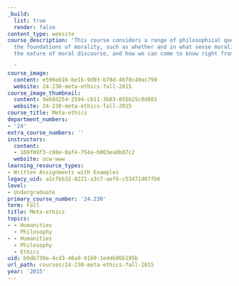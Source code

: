 ```yaml
---
_build:
  list: true
  render: false
content_type: website
course_description: 'This course considers a range of philosophical questions about
  the foundations of morality, such as whether and in what sense morality is objective,
  the nature of moral discourse, and how we can come to know right from wrong.

  '
course_image:
  content: e596eb16-be1b-9d93-b78d-46f8c49ac799
  website: 24-230-meta-ethics-fall-2015
course_image_thumbnail:
  content: 9e68d254-2594-cb11-3b83-055b25c0d083
  website: 24-230-meta-ethics-fall-2015
course_title: Meta-ethics
department_numbers:
- '24'
extra_course_numbers: ''
instructors:
  content:
  - 169f09f3-c08e-0af4-754a-b003ea0b87c2
  website: ocw-www
learning_resource_types:
- Written Assignments with Examples
legacy_uid: a1cfbb32-8221-a3c7-aef6-c53471d07fb6
level:
- Undergraduate
primary_course_number: '24.230'
term: Fall
title: Meta-ethics
topics:
- - Humanities
  - Philosophy
- - Humanities
  - Philosophy
  - Ethics
uid: b9db738e-4cd3-46a9-91b9-1e4db86b195b
url_path: courses/24-230-meta-ethics-fall-2015
year: '2015'
---
```

